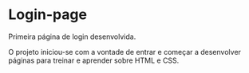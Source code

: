 # Login-page
Primeira página de login desenvolvida.

O projeto iniciou-se com a vontade de entrar e começar a desenvolver páginas para treinar e aprender sobre HTML e CSS.
